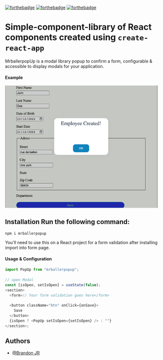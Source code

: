 [![forthebadge](https://forthebadge.com/images/badges/uses-html.svg)](https://forthebadge.com) [![forthebadge](https://forthebadge.com/images/badges/uses-css.svg)](https://forthebadge.com) [![forthebadge](https://forthebadge.com/images/badges/made-with-javascript.svg)](https://forthebadge.com)

# Simple-component-library of React components created using `create-react-app`

MrballerpopUp is a modal library popup to confirm a form, configurable & accessible to display modals for your application.

#### Example

![The popUp Modal](./src/screen-popup.png "modal")

## Installation Run the following command:

```
npm i mrballerpopup
```

You'll need to use this on a React project for a form validation after installing import into form page.

#### Usage & Configuration

```javascript
import PopUp from "mrballerpopup";

// open Modal
const [isOpen, setIsOpen] = useState(false);
<section>
  <form>// Your form validation goes here</form>

  <button className="btn" onClick={onSave}>
    Save
  </button>
  {isOpen ? <PopUp setIsOpen={setIsOpen} /> : ""}
</section>;
```

## Authors

- [@Brandon JR](https://github.com/Mrballer59)
